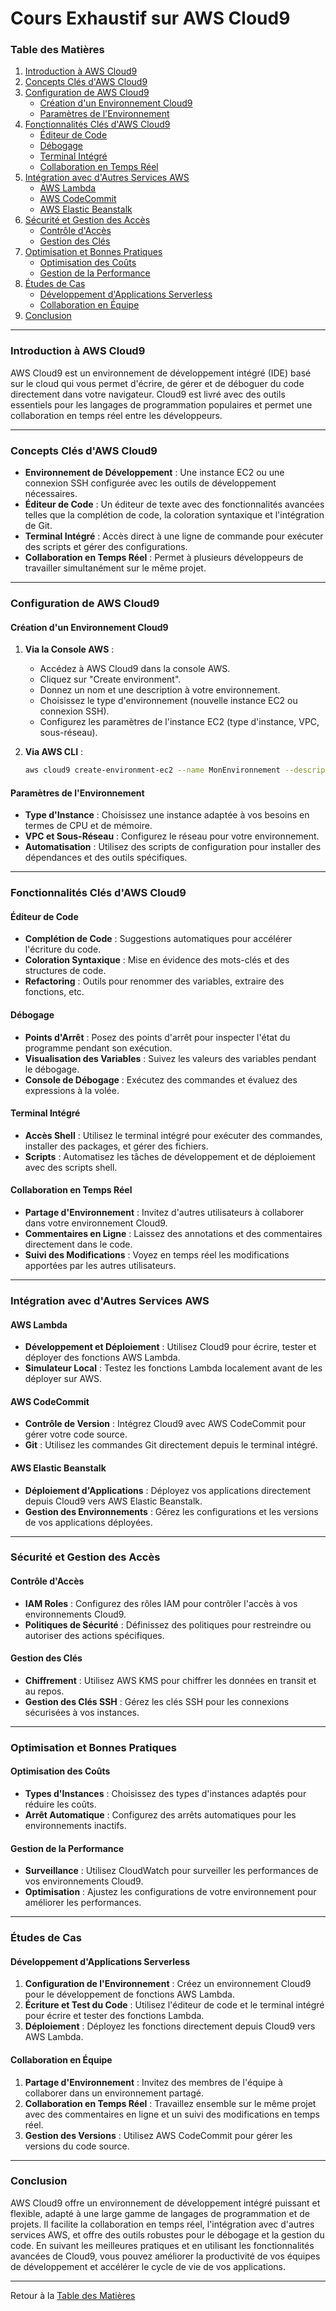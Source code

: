 # Cours Exhaustif sur AWS Cloud9

### Table des Matières

1. [Introduction à AWS Cloud9](#introduction-à-aws-cloud9)
2. [Concepts Clés d'AWS Cloud9](#concepts-clés-daws-cloud9)
3. [Configuration de AWS Cloud9](#configuration-de-aws-cloud9)
    - [Création d'un Environnement Cloud9](#création-dun-environnement-cloud9)
    - [Paramètres de l'Environnement](#paramètres-de-lenvironnement)
4. [Fonctionnalités Clés d'AWS Cloud9](#fonctionnalités-clés-daws-cloud9)
    - [Éditeur de Code](#éditeur-de-code)
    - [Débogage](#débogage)
    - [Terminal Intégré](#terminal-intégré)
    - [Collaboration en Temps Réel](#collaboration-en-temps-réel)
5. [Intégration avec d'Autres Services AWS](#intégration-avec-dautres-services-aws)
    - [AWS Lambda](#aws-lambda)
    - [AWS CodeCommit](#aws-codecommit)
    - [AWS Elastic Beanstalk](#aws-elastic-beanstalk)
6. [Sécurité et Gestion des Accès](#sécurité-et-gestion-des-accès)
    - [Contrôle d'Accès](#contrôle-daccès)
    - [Gestion des Clés](#gestion-des-clés)
7. [Optimisation et Bonnes Pratiques](#optimisation-et-bonnes-pratiques)
    - [Optimisation des Coûts](#optimisation-des-coûts)
    - [Gestion de la Performance](#gestion-de-la-performance)
8. [Études de Cas](#études-de-cas)
    - [Développement d'Applications Serverless](#développement-dapplications-serverless)
    - [Collaboration en Équipe](#collaboration-en-équipe)
9. [Conclusion](#conclusion)

---

### Introduction à AWS Cloud9

AWS Cloud9 est un environnement de développement intégré (IDE) basé sur le cloud qui vous permet d'écrire, de gérer et de déboguer du code directement dans votre navigateur. Cloud9 est livré avec des outils essentiels pour les langages de programmation populaires et permet une collaboration en temps réel entre les développeurs.

---

### Concepts Clés d'AWS Cloud9

- **Environnement de Développement** : Une instance EC2 ou une connexion SSH configurée avec les outils de développement nécessaires.
- **Éditeur de Code** : Un éditeur de texte avec des fonctionnalités avancées telles que la complétion de code, la coloration syntaxique et l'intégration de Git.
- **Terminal Intégré** : Accès direct à une ligne de commande pour exécuter des scripts et gérer des configurations.
- **Collaboration en Temps Réel** : Permet à plusieurs développeurs de travailler simultanément sur le même projet.

---

### Configuration de AWS Cloud9

#### Création d'un Environnement Cloud9

1. **Via la Console AWS** :
   - Accédez à AWS Cloud9 dans la console AWS.
   - Cliquez sur "Create environment".
   - Donnez un nom et une description à votre environnement.
   - Choisissez le type d'environnement (nouvelle instance EC2 ou connexion SSH).
   - Configurez les paramètres de l'instance EC2 (type d'instance, VPC, sous-réseau).

2. **Via AWS CLI** :
   ```bash
   aws cloud9 create-environment-ec2 --name MonEnvironnement --description "Environnement de développement pour mon projet" --instance-type t2.micro --subnet-id subnet-12345678
   ```

#### Paramètres de l'Environnement

- **Type d'Instance** : Choisissez une instance adaptée à vos besoins en termes de CPU et de mémoire.
- **VPC et Sous-Réseau** : Configurez le réseau pour votre environnement.
- **Automatisation** : Utilisez des scripts de configuration pour installer des dépendances et des outils spécifiques.

---

### Fonctionnalités Clés d'AWS Cloud9

#### Éditeur de Code

- **Complétion de Code** : Suggestions automatiques pour accélérer l'écriture du code.
- **Coloration Syntaxique** : Mise en évidence des mots-clés et des structures de code.
- **Refactoring** : Outils pour renommer des variables, extraire des fonctions, etc.

#### Débogage

- **Points d'Arrêt** : Posez des points d'arrêt pour inspecter l'état du programme pendant son exécution.
- **Visualisation des Variables** : Suivez les valeurs des variables pendant le débogage.
- **Console de Débogage** : Exécutez des commandes et évaluez des expressions à la volée.

#### Terminal Intégré

- **Accès Shell** : Utilisez le terminal intégré pour exécuter des commandes, installer des packages, et gérer des fichiers.
- **Scripts** : Automatisez les tâches de développement et de déploiement avec des scripts shell.

#### Collaboration en Temps Réel

- **Partage d'Environnement** : Invitez d'autres utilisateurs à collaborer dans votre environnement Cloud9.
- **Commentaires en Ligne** : Laissez des annotations et des commentaires directement dans le code.
- **Suivi des Modifications** : Voyez en temps réel les modifications apportées par les autres utilisateurs.

---

### Intégration avec d'Autres Services AWS

#### AWS Lambda

- **Développement et Déploiement** : Utilisez Cloud9 pour écrire, tester et déployer des fonctions AWS Lambda.
- **Simulateur Local** : Testez les fonctions Lambda localement avant de les déployer sur AWS.

#### AWS CodeCommit

- **Contrôle de Version** : Intégrez Cloud9 avec AWS CodeCommit pour gérer votre code source.
- **Git** : Utilisez les commandes Git directement depuis le terminal intégré.

#### AWS Elastic Beanstalk

- **Déploiement d'Applications** : Déployez vos applications directement depuis Cloud9 vers AWS Elastic Beanstalk.
- **Gestion des Environnements** : Gérez les configurations et les versions de vos applications déployées.

---

### Sécurité et Gestion des Accès

#### Contrôle d'Accès

- **IAM Roles** : Configurez des rôles IAM pour contrôler l'accès à vos environnements Cloud9.
- **Politiques de Sécurité** : Définissez des politiques pour restreindre ou autoriser des actions spécifiques.

#### Gestion des Clés

- **Chiffrement** : Utilisez AWS KMS pour chiffrer les données en transit et au repos.
- **Gestion des Clés SSH** : Gérez les clés SSH pour les connexions sécurisées à vos instances.

---

### Optimisation et Bonnes Pratiques

#### Optimisation des Coûts

- **Types d'Instances** : Choisissez des types d'instances adaptés pour réduire les coûts.
- **Arrêt Automatique** : Configurez des arrêts automatiques pour les environnements inactifs.

#### Gestion de la Performance

- **Surveillance** : Utilisez CloudWatch pour surveiller les performances de vos environnements Cloud9.
- **Optimisation** : Ajustez les configurations de votre environnement pour améliorer les performances.

---

### Études de Cas

#### Développement d'Applications Serverless

1. **Configuration de l'Environnement** : Créez un environnement Cloud9 pour le développement de fonctions AWS Lambda.
2. **Écriture et Test du Code** : Utilisez l'éditeur de code et le terminal intégré pour écrire et tester des fonctions Lambda.
3. **Déploiement** : Déployez les fonctions directement depuis Cloud9 vers AWS Lambda.

#### Collaboration en Équipe

1. **Partage d'Environnement** : Invitez des membres de l'équipe à collaborer dans un environnement partagé.
2. **Collaboration en Temps Réel** : Travaillez ensemble sur le même projet avec des commentaires en ligne et un suivi des modifications en temps réel.
3. **Gestion des Versions** : Utilisez AWS CodeCommit pour gérer les versions du code source.

---

### Conclusion

AWS Cloud9 offre un environnement de développement intégré puissant et flexible, adapté à une large gamme de langages de programmation et de projets. Il facilite la collaboration en temps réel, l'intégration avec d'autres services AWS, et offre des outils robustes pour le débogage et la gestion du code. En suivant les meilleures pratiques et en utilisant les fonctionnalités avancées de Cloud9, vous pouvez améliorer la productivité de vos équipes de développement et accélérer le cycle de vie de vos applications.

---

Retour à la [Table des Matières](#table-des-matières)
